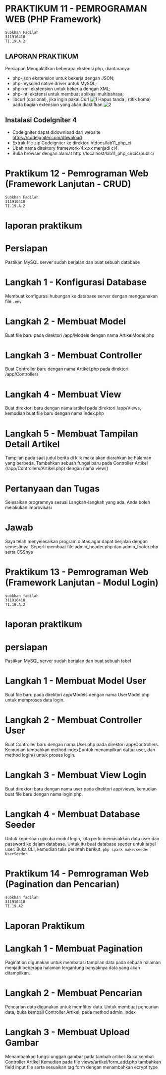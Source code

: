# PRAKTIKUM 11 - PEMROGRAMAN WEB (PHP Framework)
~~~
Subkhan Fadilah 
311910410
TI.19.A.2
~~~
## LAPORAN PRAKTIKUM
Persiapan
Mengaktifkan beberapa ekstensi php, diantaranya:
- php-json ekstension untuk bekerja dengan JSON;
- php-mysqlnd native driver untuk MySQL;
- php-xml ekstension untuk bekerja dengan XML;
- php-intl ekstensi untuk membuat aplikasi multibahasa;
- libcurl (opsional), jika ingin pakai Curl
![1](https://user-images.githubusercontent.com/56526583/122104213-a583b380-ce41-11eb-9c76-517f8c14321f.png)
Hapus tanda ; (titik koma) pada bagian extension yang akan diaktifkan
![2](https://user-images.githubusercontent.com/56526583/122104287-ba604700-ce41-11eb-9eb8-91735d674f1d.png)
## Instalasi CodeIgniter 4
- Codeigniter dapat didownload dari website https://codeigniter.com/download
- Extrak file zip Codeigniter ke direktori htdocs/lab11_php_ci
- Ubah nama direktory framework-4.x.xx menjadi ci4.
- Buka browser dengan alamat http://localhost/lab11_php_ci/ci4/public/
# Praktikum 12 - Pemrograman Web (Framework Lanjutan - CRUD)
~~~
Subkhan Fadilah
311910410
TI.19.A.2
~~~
# laporan praktikum
# Persiapan
Pastikan MySQL server sudah berjalan dan buat sebuah database
# Langkah 1 - Konfigurasi Database
Membuat konfigurasi hubungan ke database server dengan menggunakan file ```.env```
# Langkah 2 - Membuat Model
Buat file baru pada direktori /app/Models dengan nama ArtikelModel.php
# Langkah 3 - Membuat Controller
Buat Controller baru dengan nama Artikel.php pada direktori /app/Controllers
# Langkah 4 - Membuat View
Buat direktori baru dengan nama artikel pada direktori /app/Views, kemudian buat file baru dengan nama index.php
# Langkah 5 - Membuat Tampilan Detail Artikel
Tampilan pada saat judul berita di klik maka akan diarahkan ke halaman yang berbeda. Tambahkan sebuah fungsi baru pada Controller Artikel (/app/Controllers/Artikel.php) dengan nama view()
# Pertanyaan dan Tugas
Selesaikan programnya sesuai Langkah-langkah yang ada. Anda boleh melakukan improvisasi
# Jawab
Saya telah menyelesaikan program diatas agar dapat berjalan dengan semestinya. Seperti membuat file admin_header.php dan admin_footer.php serta CSSnya
# Praktikum 13 - Pemrograman Web (Framework Lanjutan - Modul Login)
~~~
subkhan fadilah
311910410
TI.19.A.2
~~~
# laporan praktikum
# persiapan
Pastikan MySQL server sudah berjalan dan buat sebuah tabel 
# Langkah 1 - Membuat Model User
Buat file baru pada direktori app/Models dengan nama UserModel.php untuk memproses data login.
# Langkah 2 - Membuat Controller User
Buat Controller baru dengan nama User.php pada direktori app/Controllers. Kemudian tambahkan method index()untuk menampilkan daftar user, dan method login() untuk proses login.
# Langkah 3 - Membuat View Login
Buat direktori baru dengan nama user pada direktori app/views, kemudian buat file baru dengan nama login.php.
# Langkah 4 - Membuat Database Seeder
Untuk keperluan ujicoba modul login, kita perlu memasukkan data user dan password ke dalam database. Untuk itu buat database seeder untuk tabel user. Buka CLI, kemudian tulis perintah berikut: ```php spark make:seeder UserSeeder```
# Praktikum 14 - Pemrograman Web (Pagination dan Pencarian)
~~~
subkhan fadilah
311910410
TI.19.A2
~~~
# Laporan Praktikum
# Langkah 1 - Membuat Pagination
Pagination digunakan untuk membatasi tampilan data pada sebuah halaman menjadi beberapa halaman tergantung banyaknya data yang akan ditampilkan.
# Langkah 2 - Membuat Pencarian
Pencarian data digunakan untuk memfilter data.
Untuk membuat pencarian data, buka kembali Controller Artikel, pada method admin_index
# Langkah 3 - Membuat Upload Gambar
Menambahkan fungsi unggah gambar pada tambah artikel.
Buka kembali Controller Artikel
Kemudian pada file views/artikel/form_add.php tambahkan field input file serta sesuaikan tag form dengan menambahkan ecrypt type

